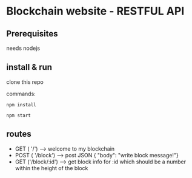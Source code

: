 # Blockchain website - RESTFUL API

## Prerequisites

needs nodejs

## install & run

clone this repo

commands:

`
npm install
`

`
npm start
`
## routes

-  GET ( '/') --> welcome to my blockchain
-  POST ( '/block') --> post JSON { "body": "write block message!"}
-  GET ('/block/:id') --> get block info for :id which should be a number within the height of the block